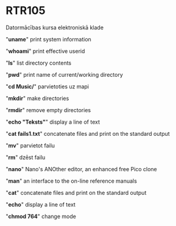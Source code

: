# RTR105
Datormācības kursa elektroniskā klade

"**uname**" print system information

"**whoami**" print effective userid

"**ls**" list directory contents

"**pwd**" print name of current/working directory

"**cd Music/**" parvietoties uz mapi

"**mkdir**" make directories

"**rmdir**" remove empty directories

"**echo "Teksts"**" display a line of text

"**cat fails1.txt**" concatenate files and print on the standard output

"**mv**" parvietot failu

"**rm**" dzēst failu

"**nano**" Nano's ANOther editor, an enhanced free Pico clone

"**man**"  an interface to the on-line reference manuals

"**cat**" concatenate files and print on the standard output

"**echo**" display a line of text

"**chmod 764**" change mode


